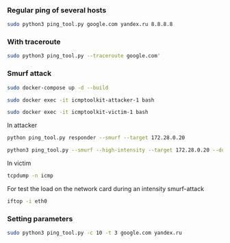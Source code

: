 ### Regular ping of several hosts
```sh 
sudo python3 ping_tool.py google.com yandex.ru 8.8.8.8
```

### With traceroute
```sh 
sudo python3 ping_tool.py --traceroute google.com'
```

### Smurf attack
```sh 
sudo docker-compose up -d --build
```
```sh 
sudo docker exec -it icmptoolkit-attacker-1 bash
```
```sh 
sudo docker exec -it icmptoolkit-victim-1 bash
```

In attacker
```sh 
python ping_tool.py responder --smurf --target 172.28.0.20
```
```sh 
python3 ping_tool.py --smurf --high-intensity --target 172.28.0.20 --duration 60 --target-mbps 75 172.28.255.255
```

In victim
```sh 
tcpdump -n icmp
```
For test the load on the network card during an intensity smurf-attack
```sh
iftop -i eth0
```

### Setting parameters
```sh 
sudo python3 ping_tool.py -c 10 -t 3 google.com yandex.ru
```
